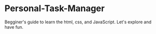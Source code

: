 # Personal-Task-Manager
Begginer's guide to learn the html, css, and JavaScript. Let's explore and have fun.
